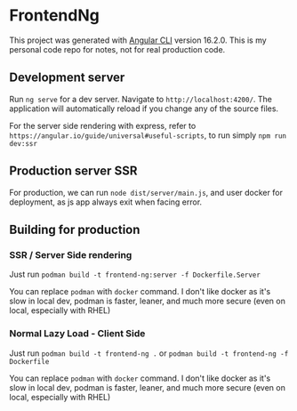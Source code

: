 # FrontendNg

This project was generated with [Angular CLI](https://github.com/angular/angular-cli) version 16.2.0.
This is my personal code repo for notes, not for real production code. 

## Development server

Run `ng serve` for a dev server. Navigate to `http://localhost:4200/`. The application will automatically reload if you change any of the source files.

For the server side rendering with express, refer to `https://angular.io/guide/universal#useful-scripts`, to run simply `npm run dev:ssr`

## Production server SSR

For production, we can run `node dist/server/main.js`, and user docker for deployment, as js app always exit when facing error. 

## Building for production 

### SSR / Server Side rendering

Just run `podman build -t frontend-ng:server -f Dockerfile.Server`

You can replace `podman` with `docker` command. I don't like docker as it's slow in local dev, podman is faster, leaner, and much more secure (even on local, especially with RHEL)

### Normal Lazy Load - Client Side 

Just run `podman build -t frontend-ng .` or `podman build -t frontend-ng -f Dockerfile`

You can replace `podman` with `docker` command. I don't like docker as it's slow in local dev, podman is faster, leaner, and much more secure (even on local, especially with RHEL)